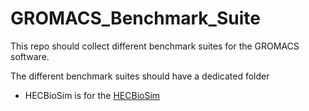 # GROMACS_Benchmark_Suite

This repo should collect different benchmark suites for the GROMACS software.

The different benchmark suites should have a dedicated folder

* HECBioSim is for the [HECBioSim](https://www.hecbiosim.ac.uk/access-hpc/benchmarks)
